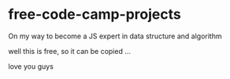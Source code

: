 # free-code-camp-projects
On my way to become a JS expert in data structure and algorithm

well this is free, so it can be copied ...

love you guys
